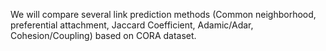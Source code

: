We will compare several link prediction methods (Common neighborhood, preferential attachment, Jaccard Coefficient, Adamic/Adar, Cohesion/Coupling) based on CORA dataset.